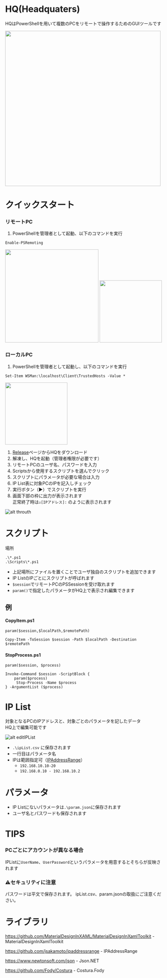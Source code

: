 # HQ(Headquaters)

HQはPowerShellを用いて複数のPCをリモートで操作するためのGUIツールです  

<img src="Documents/top.png" height="500px" />


# クイックスタート
### リモートPC
1. PowerShellを管理者として起動、以下のコマンドを実行  

```
Enable-PSRemoting
```  

<img src="Documents/psadmin.jpg" height="300px"/>
<img src="Documents/EnablePSRemoting.png" height="200px"/>


### ローカルPC
1. PowerShellを管理者として起動し、以下のコマンドを実行  

```
Set-Item WSMan:\localhost\Client\TrustedHosts -Value *
```

<img src="Documents/trustedhosts.png" height="200px" />

1. [Release](https://github.com/fuqunaga/Headquaters/releases)ページからHQをダウンロード
1. 解凍し、HQを起動（管理者権限が必要です）
1. リモートPCのユーザ名、パスワードを入力
1. Scriptsから使用するスクリプトを選んでクリック
1. スクリプトにパラメータが必要な場合は入力
1. IP List表に対象PCのIPを記入しチェック
1. 実行ボタン（▶）でスクリプトを実行
1. 画面下部の枠に出力が表示されます  
   正常終了時は`☑[IPアドレス]:` のように表示されます
  
![alt throuth](Documents/throuth.gif)
  
# スクリプト
場所
```
.\*.ps1
.\Scripts\*.ps1
```

 * 上記場所にファイルを置くことでユーザ独自のスクリプトを追加できます
 * IP ListのIPごとにスクリプトが呼ばれます
 * `$session`でリモートPCのPSSessionを受け取れます
 * `param()`で指定したパラメータがHQ上で表示され編集できます

## 例
#### CopyItem.ps1
 ```
param($session,$localPath,$remotePath)

Copy-Item -ToSession $session -Path $localPath -Destination $remotePath
```


#### StopProcess.ps1
```
param($session, $process)

Invoke-Command $session -ScriptBlock {
    param($process)
     Stop-Process -Name $process
} -ArgumentList ($process)
```

  
# IP List
対象となるPCのIPアドレスと、対象ごとのパラメータを記したデータ  
HQ上で編集可能です

![alt editIPList](Documents/editIPList.gif)

* `.\ipList.csv` に保存されます
* 一行目はパラメータ名
* IPは範囲指定可（[IPAddressRange](https://github.com/jsakamoto/ipaddressrange/)）
  * `192.168.10.10-20`
  * `192.168.0.10 - 192.168.10.2`
  


# パラメータ
* IP Listにないパラメータは`.\param.json`に保存されます
* ユーザ名とパスワードも保存されます


# TIPS
### PCごとにアカウントが異なる場合
IPListに`UserName`、`UserPassword`というパラメータを用意するとそちらが反映されます

### ⚠セキュリティに注意
パスワードは平文で保存されます。
ipList.csv、param.jsonの取扱にご注意ください。

# ライブラリ
https://github.com/MaterialDesignInXAML/MaterialDesignInXamlToolkit - MaterialDesignInXamlToolkit

https://github.com/jsakamoto/ipaddressrange - IPAddressRange 

https://www.newtonsoft.com/json - Json<span />.NET

https://github.com/Fody/Costura - Costura.Fody
